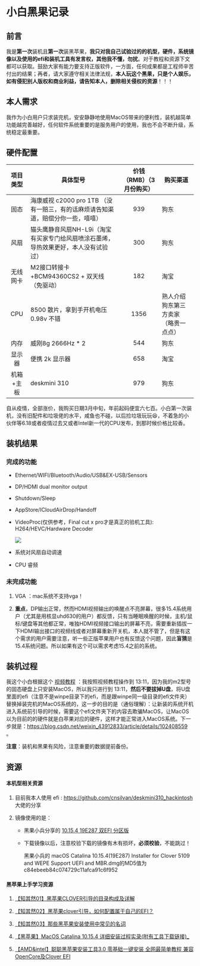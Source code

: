 # 小白黑果记录 

## 前言

我是**第一次**装机且**第一次**装黑苹果，**我只对我自己试验过的的机型，硬件，系统镜像以及使用的efi和装机工具有发言权，其他我不懂，勿扰**。对于教程和资源下文都可以获取。鼓励大家有能力要支持正版软件，一方面，任何成果都是工程师辛苦付出的结果；再者，请大家遵守相关法律法规，**本人玩这个黑果，只是个人娱乐，如有侵犯别人版权和商业利益，请告知本人，删除相关侵权的资源**！！！

## 本人需求

我作为小白用户只求装完机，安安静静地使用MacOS带来的便利性，装机越简单功能越完善越好，任何软件系统重要的是服务用户的使用，我也不会不断升级，系统稳定最重要。

## 硬件配置

| 项目类型  | 具体型号                       | 价钱（RMB）（3月份购买） | 购买渠道 |
|:-------: | ------------------------------ | :---------: |--------- |
|   固态    | 海康威视 c2000 pro 1TB （没有一赔三，有的话麻烦请告知渠道，赔偿分你一些，嘻嘻） |     939     | 狗东 |
|   风扇    | 猫头鹰静音风扇NH-L9i（淘宝有买家专门给风扇喷涂石墨烯，导热效果更好，本人没有试验过） |     300     | 狗东 |
| 无线网卡  | M2接口转接卡+BCM94360CS2 + 双天线（免驱动） |     182     | 淘宝 |
|    CPU   | 8500 散片，拿到手开机电压 0.98v 不错 |  1356   | 熟人介绍狗东第三方卖家（略贵一点点） |
|   内存    | 威刚8g 2666Hz * 2              |     544     | 狗东 |
|  显示器   | 便携 2k 显示器                 |     658     | 淘宝 |
| 机箱+主板 | deskmini 310                   |     979     | 狗东 |

自从疫情，全部涨价，我购买日期3月中旬，年前起码便宜六七百。小白第一次装机，没有旧配件和垃圾佬的水平，咸鱼也不碰，以后捡垃圾玩玩😆，不着急的小伙伴等6.18或者疫情过去又或者Intel新一代的CPU发布，到那时候价格比较香。

## 装机结果

### 完成的功能

- Ethernet/WIFI/Bluetooth/Audio/USB&EX-USB/Sensors

- DP/HDMI dual monitor output

- Shutdown/Sleep

- AppStore/ICloudAirDrop/Handoff 

- VideoProc(仅供参考，Final cut x pro才是真正的验机工具): H264/HEVC/Hardware Decoder

    ![](http://q83p23d9i.bkt.clouddn.com/snaildove.github.io/deskmini310/VideoProc.png)

- 系统对风扇自动调速

-  CPU 睿频

### 未完成功能

1. VGA ：mac系统不支持vga！

2. **重点**，DP输出正常，然而HDMI视频输出的唤醒点不亮屏幕，很多15.4系统用户（尤其是用核显uhd630的用户）都反馈，只有当睡眠唤醒的时候，主机/鼠标/键盘等其他都正常，唯独HDMI视频接口输出的屏幕不亮，需要重新插拔一下HDMI输出接口的视频线或者对屏幕重新开关机，本人就不管了，但是有这个需求的用户需要注意，听一些正版苹果用户也有反馈这个问题，因此**盲猜**是15.4系统问题。所以如果有这个可以需求考虑15.4之前的系统。

## 装机过程

我这个小白根据这个 [视频教程](https://www.bilibili.com/video/BV1da4y147my) ：我按照视频教程操作到 13:11，因为我的m2型号的固态硬盘上只安装MacOS，所以我只进行到 13:11，**然后不要拔掉U盘**，将U盘里面的efi（注意不是winpe目录下的efi，而是跟winpe同一级目录的efi文件夹）替换掉装完机的MacOS系统的，这一步的目的是（通俗理解）：让新装的系统开机进入系统前引导的时候，需要这个efi文件夹下的内容去欺骗MacOS，让MacOS以为目前的的硬件就是白苹果对应的硬件，这样才能正常进入MacOS系统。下一步就是：https://blog.csdn.net/weixin_43912833/article/details/102408559 。

**注意**：装机和黑果有风险，注意重要的数据提前备份。

 ## 资源

#### 本机型相关资源

1. 目前我本人使用 efi : https://github.com/cnsilvan/deskmini310_hackintosh 大佬的分享

2. 镜像使用的是：

    -  黑果小兵分享的 [10.15.4 19E287 双EFI 分区版](https://blog.daliansky.net/macOS-Catalina-10.15.4-19E266-Release-version-with-Clover-5107-original-image-Double-EFI-Version-UEFI-and-MBR.html#more)

    - 下载镜像以后，注意校验下载的镜像有木有损坏，**必须校验**，不能跳过！

        黑果小兵的 macOS Catalina 10.15.4(19E287) Installer for Clover 5109 and WEPE Support UEFI and MBR.dmg的MD5值为 c84ebeeb84c074729c11afca91c6f952
    

#### 黑苹果上手学习资源

1. [【知其然01】黑苹果CLOVER引导的目录构成及详解](https://www.bilibili.com/video/BV1BE411j7GE)

2. [【知其然02】黑苹果clover引导，如何配置属于自己的EFI？](https://www.bilibili.com/video/BV17E411p7hh/)

3. [【知其然03】那些黑苹果安装使用中常见的名词](https://www.bilibili.com/video/BV1Z7411n7fJ/?spm_id_from=333.788.videocard.1)

4. [【黑苹果】MacOS Catalina 10.15.4 详细安装过程实录(附有工具下载链接)_](https://www.bilibili.com/video/BV1da4y147my)

5. [【AMD&intel】聪聪黑苹果安装工具3.0 零基础一键安装 全网最简单教程 兼容OpenCore及Clover EFI](https://www.bilibili.com/video/BV1iE41157Vd/?spm_id_from=333.788.videocard.5)

